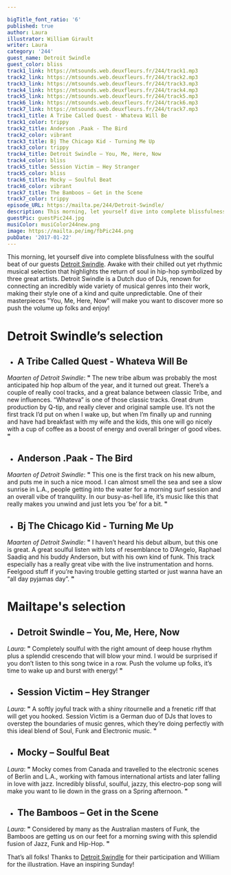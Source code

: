 ```yaml
---

bigTitle_font_ratio: '6'
published: true
author: Laura
illustrator: William Girault
writer: Laura
category: '244'
guest_name: Detroit Swindle
guest_color: bliss
track1_link: https://mtsounds.web.deuxfleurs.fr/244/track1.mp3
track2_link: https://mtsounds.web.deuxfleurs.fr/244/track2.mp3
track3_link: https://mtsounds.web.deuxfleurs.fr/244/track3.mp3
track4_link: https://mtsounds.web.deuxfleurs.fr/244/track4.mp3
track5_link: https://mtsounds.web.deuxfleurs.fr/244/track5.mp3
track6_link: https://mtsounds.web.deuxfleurs.fr/244/track6.mp3
track7_link: https://mtsounds.web.deuxfleurs.fr/244/track7.mp3
track1_title: A Tribe Called Quest - Whateva Will Be
track1_color: trippy
track2_title: Anderson .Paak - The Bird
track2_color: vibrant
track3_title: Bj The Chicago Kid - Turning Me Up
track3_color: trippy
track4_title: Detroit Swindle – You, Me, Here, Now
track4_color: bliss
track5_title: Session Victim – Hey Stranger
track5_color: bliss
track6_title: Mocky – Soulful Beat
track6_color: vibrant
track7_title: The Bamboos – Get in the Scene
track7_color: trippy
episode_URL: https://mailta.pe/244/Detroit-Swindle/
description: This morning, let yourself dive into complete blissfulness with the soulful beat of our guests Detroit Swindle. Awake with their chilled out yet rhythmic musical selection that highlights the return of soul in hip-hop.
guestPic: guestPic244.jpg
musiColor: musiColor244new.png
image: https://mailta.pe/img/fbPic244.png
pubDate: '2017-01-22'
---
```

This morning, let yourself dive into complete blissfulness with the soulful beat of our guests [Detroit Swindle](https://soundcloud.com/detroitswindle "Soundcloud"). Awake with their chilled out yet rhythmic musical selection that highlights the return of soul in hip-hop symbolized by three great artists. Detroit Swindle is a Dutch duo of DJs, renown for connecting an incredibly wide variety of musical genres into their work, making their style one of a kind and quite unpredictable. One of their masterpieces "You, Me, Here, Now" will make you want to discover more so push the volume up folks and enjoy!



# **Detroit Swindle’s selection**

+ ## A Tribe Called Quest - Whateva Will Be
_Maarten of Detroit Swindle_: **"** The new tribe album was probably the most anticipated hip hop album of the year, and it turned out great. There’s a couple of really cool tracks, and a great balance between classic Tribe, and new influences. “Whateva” is one of those classic tracks. Great drum production by Q-tip, and really clever and original sample use. It’s not the first track I’d put on when I wake up, but when I’m finally up and running and have had breakfast with my wife and the kids, this one will go nicely with a cup of coffee as a boost of energy and overall bringer of good vibes. **"** 

+ ## Anderson .Paak - The Bird
_Maarten of Detroit Swindle_: **"** This one is the first track on his new album, and puts me in such a nice mood. I can almost smell the sea and see a slow sunrise in L.A., people getting into the water for a morning surf session and an overall vibe of tranquility. In our busy-as-hell life, it’s music like this that really makes you unwind and just lets you ‘be’ for a bit. **"** 

+ ## Bj The Chicago Kid - Turning Me Up
_Maarten of Detroit Swindle_: **"** I haven’t heard his debut album, but this one is great. A great soulful listen with lots of resemblance to D’Angelo, Raphael Saadiq and his buddy Anderson, but with his own kind of funk. This track especially has a really great vibe with the live instrumentation and horns. Feelgood stuff if you’re having trouble getting started or just wanna have an “all day pyjamas day”. **"** 


# Mailtape's selection

+ ## Detroit Swindle – You, Me, Here, Now
_Laura_: **"** Completely soulful with the right amount of deep house rhythm plus a splendid crescendo that will blow your mind. I would be surprised if you don’t listen to this song twice in a row. Push the volume up folks, it’s time to wake up and burst with energy! **"** 

+ ## Session Victim – Hey Stranger
_Laura_: **"** A softly joyful track with a shiny ritournelle and a frenetic riff that will get you hooked. Session Victim is a German duo of DJs that loves to overstep the boundaries of music genres, which they’re doing perfectly with this ideal blend of Soul, Funk and Electronic music. **"** 


+ ## Mocky – Soulful Beat
_Laura_: **"** Mocky comes from Canada and travelled to the electronic scenes of Berlin and L.A., working with famous international artists and later falling in love with jazz. Incredibly blissful, soulful, jazzy, this electro-pop song will make you want to lie down in the grass on a Spring afternoon. **"** 

+ ## The Bamboos – Get in the Scene
_Laura_: **"** Considered by many as the Australian masters of Funk, the Bamboos are getting us on our feet for a morning swing with this splendid fusion of Jazz, Funk and Hip-Hop. **"** 


That’s all folks! Thanks to [Detroit Swindle](https://www.facebook.com/detroitswindle/ "Facebook") for their participation and William for the illustration. Have an inspiring Sunday! 

